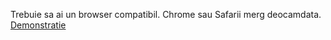 Trebuie sa ai un browser compatibil. Chrome sau Safarii merg deocamdata. [Demonstratie](https://github.com/AionDev/romanian-speech-recognition)
